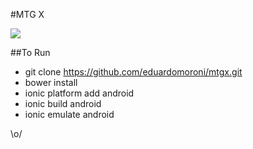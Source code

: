 #MTG X

<img src="https://app.codeship.com/projects/d3251c90-81d2-0134-94fa-36079b336971/status?branch=master"/>

##To Run
- git clone https://github.com/eduardomoroni/mtgx.git
- bower install
- ionic platform add android
- ionic build android
- ionic emulate android

\o/
